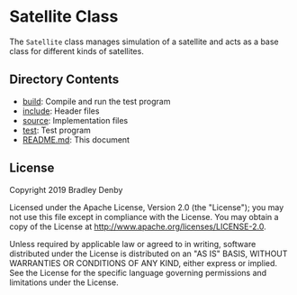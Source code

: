 # Satellite Class

The `Satellite` class manages simulation of a satellite and acts as a base class
for different kinds of satellites.

## Directory Contents

* [build](build/README.md): Compile and run the test program
* [include](include/Satellite.hpp): Header files
* [source](source/Satellite.cpp): Implementation files
* [test](test/test-satellite.cpp): Test program
* [README.md](README.md): This document

## License

Copyright 2019 Bradley Denby

Licensed under the Apache License, Version 2.0 (the "License"); you may not use
this file except in compliance with the License. You may obtain a copy of the
License at <http://www.apache.org/licenses/LICENSE-2.0>.

Unless required by applicable law or agreed to in writing, software distributed
under the License is distributed on an "AS IS" BASIS, WITHOUT WARRANTIES OR
CONDITIONS OF ANY KIND, either express or implied. See the License for the
specific language governing permissions and limitations under the License.
